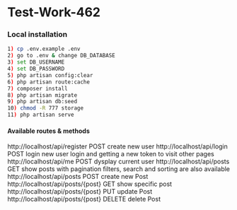 # Test-Work-462

### Local installation

```bash
1) cp .env.example .env
2) go to .env & change DB_DATABASE 
3) set DB_USERNAME
4) set DB_PASSWORD
5) php artisan config:clear
6) php artisan route:cache
7) composer install
8) php artisan migrate 
9) php artisan db:seed
10) chmod -R 777 storage
11) php artisan serve
```

#### Available routes & methods

http://localhost/api/register  POST create new user
http://localhost/api/login POST login new user login and getting a new token to visit other pages
http://localhost/api/me POST dysplay current user
http://localhost/api/posts  GET  show posts with pagination filters, search and sorting are also available
http://localhost/api/posts  POST create new Post
http://localhost/api/posts/{post} GET show specific post
http://localhost/api/posts/{post} PUT update Post
http://localhost/api/posts/{post} DELETE delete Post






